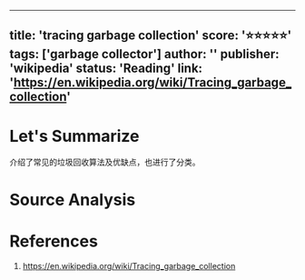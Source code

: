 
---
title: 'tracing garbage collection'
score: '⭐️⭐️⭐️⭐️⭐️'
tags: ['garbage collector']
author: ''
publisher: 'wikipedia'
status: 'Reading'
link: 'https://en.wikipedia.org/wiki/Tracing_garbage_collection'
---

# Let's Summarize

介绍了常见的垃圾回收算法及优缺点，也进行了分类。

# Source Analysis



# References
1. https://en.wikipedia.org/wiki/Tracing_garbage_collection

